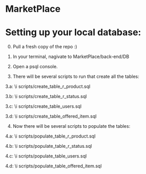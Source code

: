 # MarketPlace

# Setting up your local database:
0. Pull a fresh copy of the repo :)
1. In your terminal, nagivate to MarketPlace/back-end/DB
2. Open a psql console.

3. There will be several scripts to run that create all the tables:

3.a: \i scripts/create_table_r_product.sql

3.b: \i scripts/create_table_r_status.sql

3.c: \i scripts/create_table_users.sql

3.d: \i scripts/create_table_offered_item.sql


4. Now there will be several scripts to populate the tables:

4.a: \i scripts/populate_table_r_product.sql

4.b: \i scripts/populate_table_r_status.sql

4.c: \i scripts/populate_table_users.sql

4.d: \i scripts/populate_table_offered_item.sql


